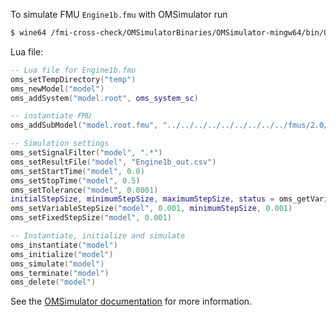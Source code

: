 To simulate FMU `Engine1b.fmu` with OMSimulator run
```bash
$ wine64 /fmi-cross-check/OMSimulatorBinaries/OMSimulator-mingw64/bin/OMSimulator.exe --stripRoot=true --skipCSVHeader=true --addParametersToCSV=true --intervals=500 --suppressPath=true --timeout=60 Engine1b.lua
```

Lua file:
```lua
-- Lua file for Engine1b.fmu
oms_setTempDirectory("temp")
oms_newModel("model")
oms_addSystem("model.root", oms_system_sc)

-- instantiate FMU
oms_addSubModel("model.root.fmu", "../../../../../../../../../fmus/2.0/me/win64/Dymola/2019FD01/Engine1b/Engine1b.fmu")

-- Simulation settings
oms_setSignalFilter("model", ".*")
oms_setResultFile("model", "Engine1b_out.csv")
oms_setStartTime("model", 0.0)
oms_setStopTime("model", 0.5)
oms_setTolerance("model", 0.0001)
initialStepSize, minimumStepSize, maximumStepSize, status = oms_getVariableStepSize("model")
oms_setVariableStepSize("model", 0.001, minimumStepSize, 0.001)
oms_setFixedStepSize("model", 0.001)

-- Instantiate, initialize and simulate
oms_instantiate("model")
oms_initialize("model")
oms_simulate("model")
oms_terminate("model")
oms_delete("model")
```

See the [OMSimulator documentation](https://openmodelica.org/doc/OMSimulator/master/html/index.html) for more information.